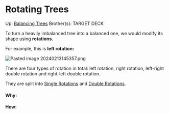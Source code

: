 # Rotating Trees

Up: [Balancing Trees](balancing_trees)
Brother(s):
TARGET DECK

To turn a heavily imbalanced tree into a balanced one, we would modify its shape using **rotations.**

For example, this is **left rotation:**

![Pasted image 20240213145357.png](pasted_image_20240213145357.png)

There are four types of rotation in total: left rotation, right rotation, left-right double rotation and right-left double rotation.

They are split into [Single Rotations](single_rotations) and [Double Rotations](double_rotations).

































#### Why:
#### How:









